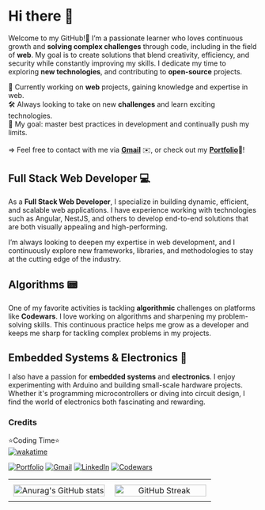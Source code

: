# Hi there 👋

Welcome to my GitHub!🚀 I’m a passionate learner who loves continuous growth and **solving complex challenges** through code, including in the field of **web**. My goal is to create solutions that blend creativity, efficiency, and security while constantly improving my skills. I dedicate my time to exploring **new technologies**, and contributing to **open-source** projects.

🌱 Currently working on **web** projects, gaining knowledge and expertise in web.<br>
🛠 Always looking to take on new **challenges** and learn exciting technologies.<br>
🎯 My goal: master best practices in development and continually push my limits.<br><br>
=> Feel free to contact with me via [**Gmail**](mailto:tarik.dahhane.pro@gmail.com) ✉️, or check out my [**Portfolio**](https://zibounne.github.io/Portfolio/)📘!

## Full Stack Web Developer 💻
As a **Full Stack Web Developer**, I specialize in building dynamic, efficient, and scalable web applications. I have experience working with technologies such as Angular, NestJS, and others to develop end-to-end solutions that are both visually appealing and high-performing.

I’m always looking to deepen my expertise in web development, and I continuously explore new frameworks, libraries, and methodologies to stay at the cutting edge of the industry.

## Algorithms 📟
One of my favorite activities is tackling **algorithmic** challenges on platforms like **Codewars**. I love working on algorithms and sharpening my problem-solving skills. This continuous practice helps me grow as a developer and keeps me sharp for tackling complex problems in my projects.

## Embedded Systems & Electronics 🤖
I also have a passion for **embedded systems** and **electronics**. I enjoy experimenting with Arduino and building small-scale hardware projects. Whether it's programming microcontrollers or diving into circuit design, I find the world of electronics both fascinating and rewarding.

### Credits

⭐Coding Time⭐
<br>
[![wakatime](https://wakatime.com/badge/user/018ee67a-8597-4af3-ab6a-199ac4f20f9d.svg)](https://wakatime.com/@018ee67a-8597-4af3-ab6a-199ac4f20f9d)
<br>

[![Portfolio](https://img.shields.io/badge/Portfolio-%23000000.svg?style=for-the-badge)](https://zibounne.github.io/Portfolio/) [![Gmail](https://img.shields.io/badge/Gmail-D14836?style=for-the-badge&logo=gmail&logoColor=white)](mailto:tarik.dahhane.pro@gmail.com) [![LinkedIn](https://img.shields.io/badge/linkedin-%230077B5.svg?style=for-the-badge&logo=linkedin&logoColor=white)](https://www.linkedin.com/in/tarik-dahhane-0777b3313)  [![Codewars](https://img.shields.io/badge/Codewars-B1361E?style=for-the-badge&logo=codewars&logoColor=grey)](https://www.codewars.com/users/Zibounne)

<table style="width: 100%; border-collapse: collapse;">
  <tr>
    <td style="width: 50%; text-align: center; padding: 10px;">
      <img src="https://github-readme-stats.vercel.app/api?username=Zibounne&show_icons=true&theme=radical" alt="Anurag's GitHub stats" style="width: 100%; max-width: 500px; height: auto;" />
    </td>
    <td style="width: 50%; text-align: center; padding: 10px;">
      <img src="https://github-readme-streak-stats.herokuapp.com/?user=Zibounne&theme=radical" alt="GitHub Streak" style="width: 100%; max-width: 500px; height: auto;" />
    </td>
  </tr>
</table>
